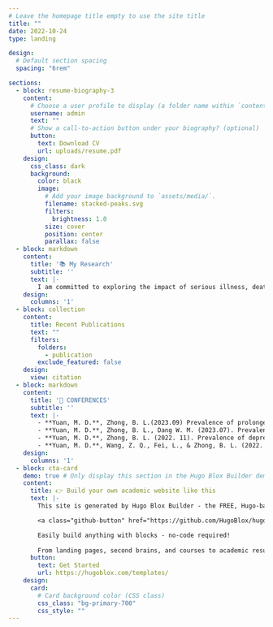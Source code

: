 ```yaml
---
# Leave the homepage title empty to use the site title
title: ""
date: 2022-10-24
type: landing

design:
  # Default section spacing
  spacing: "6rem"

sections:
  - block: resume-biography-3
    content:
      # Choose a user profile to display (a folder name within `content/authors/`)
      username: admin
      text: ""
      # Show a call-to-action button under your biography? (optional)
      button:
        text: Download CV
        url: uploads/resume.pdf
    design:
      css_class: dark
      background:
        color: black
        image:
          # Add your image background to `assets/media/`.
          filename: stacked-peaks.svg
          filters:
            brightness: 1.0
          size: cover
          position: center
          parallax: false
  - block: markdown
    content:
      title: '📚 My Research'
      subtitle: ''
      text: |-
        I am committed to exploring the impact of serious illness, death, and bereavement on people's physical and mental well-being, and how to help people heal and grow from it. In the future I hope to use a range of qualitative and quantitative methods to comprehensively examine the impact of these dilemmas on individuals.
    design:
      columns: '1'
  - block: collection
    content:
      title: Recent Publications
      text: ""
      filters:
        folders:
          - publication
        exclude_featured: false
    design:
      view: citation
  - block: markdown
    content:
      title: '📝 CONFERENCES'
      subtitle: ''
      text: |-
        - **Yuan, M. D.**, Zhong, B. L.(2023.09) Prevalence of prolonged grief disorder and its symptoms in bereaved persons in China: a systematic review and meta-analysis. Symposium on Psychological Trauma and Crisis Intervention. Wuhan, Hubei.
        - **Yuan, M. D.**, Zhong, B. L., Dang W. M. (2023.07). Prevalence of workplace sexual harassment and associated factors against nurses in Chinese medicine hospitals. Hubei Sexology Association. Tianmen, Hubei.
        - **Yuan, M. D.**, Zhong, B. L. (2022. 11). Prevalence of depressive symptoms among Chinese Shidu parents: A systemic review and meta-analysis. The 33rd Student Science and Technology Paper Presentation of China University of Geosciences. Wuhan, Hubei.
        - **Yuan, M. D.**, Wang, Z. Q., Fei, L., & Zhong, B. L. (2022. 07). Prevalence of prolonged grief disorder and its symptoms in Chinese parents who lost their only child: A systematic review and meta-analysis. Chinese Society of Neuroscience & Psychiatry. Xi'an, Shaanxi.
    design:
      columns: '1'
  - block: cta-card
    demo: true # Only display this section in the Hugo Blox Builder demo site
    content:
      title: 👉 Build your own academic website like this
      text: |-
        This site is generated by Hugo Blox Builder - the FREE, Hugo-based open source website builder trusted by 250,000+ academics like you.

        <a class="github-button" href="https://github.com/HugoBlox/hugo-blox-builder" data-color-scheme="no-preference: light; light: light; dark: dark;" data-icon="octicon-star" data-size="large" data-show-count="true" aria-label="Star HugoBlox/hugo-blox-builder on GitHub">Star</a>

        Easily build anything with blocks - no-code required!
        
        From landing pages, second brains, and courses to academic resumés, conferences, and tech blogs.
      button:
        text: Get Started
        url: https://hugoblox.com/templates/
    design:
      card:
        # Card background color (CSS class)
        css_class: "bg-primary-700"
        css_style: ""
---
```

